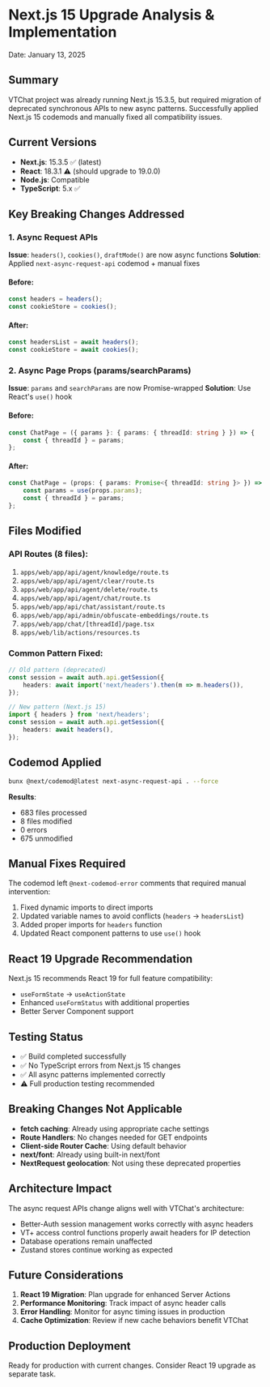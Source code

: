 # Next.js 15 Upgrade Analysis & Implementation

Date: January 13, 2025

## Summary

VTChat project was already running Next.js 15.3.5, but required migration of deprecated synchronous APIs to new async patterns. Successfully applied Next.js 15 codemods and manually fixed all compatibility issues.

## Current Versions

- **Next.js**: 15.3.5 ✅ (latest)
- **React**: 18.3.1 ⚠️ (should upgrade to 19.0.0)
- **Node.js**: Compatible
- **TypeScript**: 5.x ✅

## Key Breaking Changes Addressed

### 1. Async Request APIs

**Issue**: `headers()`, `cookies()`, `draftMode()` are now async functions
**Solution**: Applied `next-async-request-api` codemod + manual fixes

#### Before:

```typescript
const headers = headers();
const cookieStore = cookies();
```

#### After:

```typescript
const headersList = await headers();
const cookieStore = await cookies();
```

### 2. Async Page Props (params/searchParams)

**Issue**: `params` and `searchParams` are now Promise-wrapped
**Solution**: Use React's `use()` hook

#### Before:

```typescript
const ChatPage = ({ params }: { params: { threadId: string } }) => {
    const { threadId } = params;
};
```

#### After:

```typescript
const ChatPage = (props: { params: Promise<{ threadId: string }> }) => {
    const params = use(props.params);
    const { threadId } = params;
};
```

## Files Modified

### API Routes (8 files):

1. `apps/web/app/api/agent/knowledge/route.ts`
2. `apps/web/app/api/agent/clear/route.ts`
3. `apps/web/app/api/agent/delete/route.ts`
4. `apps/web/app/api/agent/chat/route.ts`
5. `apps/web/app/api/chat/assistant/route.ts`
6. `apps/web/app/api/admin/obfuscate-embeddings/route.ts`
7. `apps/web/app/chat/[threadId]/page.tsx`
8. `apps/web/lib/actions/resources.ts`

### Common Pattern Fixed:

```typescript
// Old pattern (deprecated)
const session = await auth.api.getSession({
    headers: await import('next/headers').then(m => m.headers()),
});

// New pattern (Next.js 15)
import { headers } from 'next/headers';
const session = await auth.api.getSession({
    headers: await headers(),
});
```

## Codemod Applied

```bash
bunx @next/codemod@latest next-async-request-api . --force
```

**Results**:

- 683 files processed
- 8 files modified
- 0 errors
- 675 unmodified

## Manual Fixes Required

The codemod left `@next-codemod-error` comments that required manual intervention:

1. Fixed dynamic imports to direct imports
2. Updated variable names to avoid conflicts (`headers` → `headersList`)
3. Added proper imports for `headers` function
4. Updated React component patterns to use `use()` hook

## React 19 Upgrade Recommendation

Next.js 15 recommends React 19 for full feature compatibility:

- `useFormState` → `useActionState`
- Enhanced `useFormStatus` with additional properties
- Better Server Component support

## Testing Status

- ✅ Build completed successfully
- ✅ No TypeScript errors from Next.js 15 changes
- ✅ All async patterns implemented correctly
- ⚠️ Full production testing recommended

## Breaking Changes Not Applicable

- **fetch caching**: Already using appropriate cache settings
- **Route Handlers**: No changes needed for GET endpoints
- **Client-side Router Cache**: Using default behavior
- **next/font**: Already using built-in next/font
- **NextRequest geolocation**: Not using these deprecated properties

## Architecture Impact

The async request APIs change aligns well with VTChat's architecture:

- Better-Auth session management works correctly with async headers
- VT+ access control functions properly await headers for IP detection
- Database operations remain unaffected
- Zustand stores continue working as expected

## Future Considerations

1. **React 19 Migration**: Plan upgrade for enhanced Server Actions
2. **Performance Monitoring**: Track impact of async header calls
3. **Error Handling**: Monitor for async timing issues in production
4. **Cache Optimization**: Review if new cache behaviors benefit VTChat

## Production Deployment

Ready for production with current changes. Consider React 19 upgrade as separate task.
